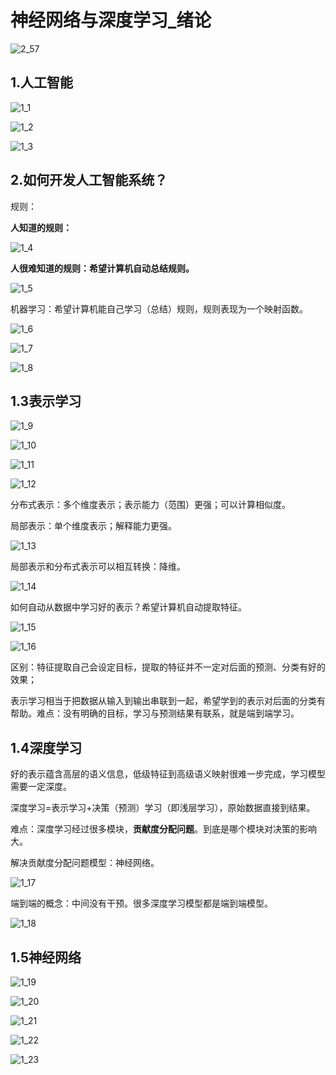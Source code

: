 # 神经网络与深度学习_绪论

![2_57](https://raw.githubusercontent.com/yyhlovehh/yyhlovehh.github.io/master/202312171620438.png)

## 1.人工智能

![1_1](https://raw.githubusercontent.com/yyhlovehh/yyhlovehh.github.io/master/202312151519742.png)

![1_2](https://raw.githubusercontent.com/yyhlovehh/yyhlovehh.github.io/master/202312151521956.png)

![1_3](https://raw.githubusercontent.com/yyhlovehh/yyhlovehh.github.io/master/202312151522787.png)

## 2.如何开发人工智能系统？

规则：

**人知道的规则：**

![1_4](https://raw.githubusercontent.com/yyhlovehh/yyhlovehh.github.io/master/202312151526832.png)



**人很难知道的规则：希望计算机自动总结规则。**

![1_5](https://raw.githubusercontent.com/yyhlovehh/yyhlovehh.github.io/master/202312151527907.png)

机器学习：希望计算机能自己学习（总结）规则，规则表现为一个映射函数。

![1_6](https://raw.githubusercontent.com/yyhlovehh/yyhlovehh.github.io/master/202312151529439.png)

![1_7](https://raw.githubusercontent.com/yyhlovehh/yyhlovehh.github.io/master/202312151534119.png)

![1_8](https://raw.githubusercontent.com/yyhlovehh/yyhlovehh.github.io/master/202312151536607.png)

## 1.3表示学习

![1_9](https://raw.githubusercontent.com/yyhlovehh/yyhlovehh.github.io/master/202312151539248.png)

![1_10](https://raw.githubusercontent.com/yyhlovehh/yyhlovehh.github.io/master/202312151543655.png)

![1_11](https://raw.githubusercontent.com/yyhlovehh/yyhlovehh.github.io/master/202312151544868.png)

![1_12](https://raw.githubusercontent.com/yyhlovehh/yyhlovehh.github.io/master/202312151546210.png)

分布式表示：多个维度表示；表示能力（范围）更强；可以计算相似度。

局部表示：单个维度表示；解释能力更强。

![1_13](https://raw.githubusercontent.com/yyhlovehh/yyhlovehh.github.io/master/202312151548374.png)

局部表示和分布式表示可以相互转换：降维。

![1_14](https://raw.githubusercontent.com/yyhlovehh/yyhlovehh.github.io/master/202312151550323.png)

如何自动从数据中学习好的表示？希望计算机自动提取特征。

![1_15](https://raw.githubusercontent.com/yyhlovehh/yyhlovehh.github.io/master/202312151554937.png)

![1_16](https://raw.githubusercontent.com/yyhlovehh/yyhlovehh.github.io/master/202312151555662.png)

区别：特征提取自己会设定目标，提取的特征并不一定对后面的预测、分类有好的效果；

表示学习相当于把数据从输入到输出串联到一起，希望学到的表示对后面的分类有帮助。难点：没有明确的目标，学习与预测结果有联系，就是端到端学习。

## 1.4深度学习

好的表示蕴含高层的语义信息，低级特征到高级语义映射很难一步完成，学习模型需要一定深度。

深度学习=表示学习+决策（预测）学习（即浅层学习），原始数据直接到结果。

难点：深度学习经过很多模块，**贡献度分配问题**。到底是哪个模块对决策的影响大。

解决贡献度分配问题模型：神经网络。

![1_17](https://raw.githubusercontent.com/yyhlovehh/yyhlovehh.github.io/master/202312151602924.png)

端到端的概念：中间没有干预。很多深度学习模型都是端到端模型。

![1_18](https://raw.githubusercontent.com/yyhlovehh/yyhlovehh.github.io/master/202312151608571.png)

## 1.5神经网络

![1_19](https://raw.githubusercontent.com/yyhlovehh/yyhlovehh.github.io/master/202312151615666.png)



![1_20](https://raw.githubusercontent.com/yyhlovehh/yyhlovehh.github.io/master/202312151616095.png)

![1_21](https://raw.githubusercontent.com/yyhlovehh/yyhlovehh.github.io/master/202312151617876.png)

![1_22](https://raw.githubusercontent.com/yyhlovehh/yyhlovehh.github.io/master/202312151618931.png)

![1_23](https://raw.githubusercontent.com/yyhlovehh/yyhlovehh.github.io/master/202312151619847.png)


